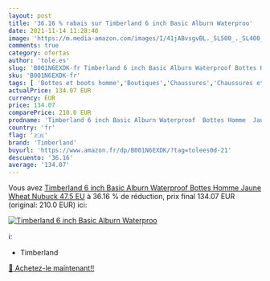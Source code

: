```yaml
---
layout: post
title: '36.16 % rabais sur Timberland 6 inch Basic Alburn Waterproo'
date: 2021-11-14 11:28:40
image: 'https://m.media-amazon.com/images/I/41jABvsgvBL._SL500_._SL400_.jpg'
comments: true
category: ofertas
author: 'tole.es'
slug: 'B001N6EXDK-fr Timberland 6 inch Basic Alburn Waterproof Bottes Homme...'
sku: 'B001N6EXDK-fr'
tags: [ 'Bottes et boots homme','Boutiques','Chaussures','Chaussures et Sacs','Chaussures homme','Custom Stores','timberland', ]
actualPrice: 134.07 EUR
currency: EUR
price: 134.07
comparePrice: 210.0 EUR
prodname: 'Timberland 6 inch Basic Alburn Waterproof  Bottes Homme  Jaune  Wheat Nubuck   47.5 EU'
country: 'fr'
flag: '🇫🇷'
brand: 'Timberland'
buyurl: 'https://www.amazon.fr/dp/B001N6EXDK/?tag=tolees0d-21'
descuento: '36.16'
average: '134.07'
---
```


Vous avez [Timberland 6 inch Basic Alburn Waterproof  Bottes Homme  Jaune  Wheat Nubuck   47.5 EU](https://www.amazon.fr/dp/B001N6EXDK/?tag=tolees0d-21)  à  36.16 % de réduction, prix final  134.07 EUR (original: 210.0 EUR) ici:

[![Timberland 6 inch Basic Alburn Waterproo](https://m.media-amazon.com/images/I/41jABvsgvBL._SL500_._SL400_.jpg)](https://www.amazon.fr/dp/B001N6EXDK/?tag=tolees0d-21)

ℹ️:

- Timberland

[🛒 Achetez-le maintenant!!](https://www.amazon.fr/dp/B001N6EXDK/?tag=tolees0d-21)
